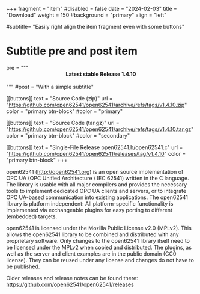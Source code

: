 +++
fragment = "item"
#disabled = false
date = "2024-02-03"
title = "Download"
weight = 150
#background = "primary"
align = "left"

#subtitle= "Easily right align the item fragment even with some buttons"

# Subtitle pre and post item
pre = """<b style="	width: 100%;display: block;text-align: center;">Latest stable Release 1.4.10</b><br>"""
#post = "With a simple subtitle"

[[buttons]]
text = "Source Code (zip)"
url = "https://github.com/open62541/open62541/archive/refs/tags/v1.4.10.zip"
color = "primary btn-block"
#color = "primary"

[[buttons]]
text = "Source Code (tar.gz)"
url = "https://github.com/open62541/open62541/archive/refs/tags/v1.4.10.tar.gz"
color = "primary btn-block"
#color = "secondary"

[[buttons]]
text = "Single-File Release open62541.h/open62541.c"
url = "https://github.com/open62541/open62541/releases/tag/v1.4.10"
color = "primary btn-block"
+++

open62541 (http://open62541.org) is an open source implementation of OPC UA (OPC Unified Architecture / IEC 62541) written in the C language. The library is usable with all major compilers and provides the necessary tools to implement dedicated OPC UA clients and servers, or to integrate OPC UA-based communication into existing applications. The open62541 library is platform independent: All platform-specific functionality is implemented via exchangeable plugins for easy porting to different (embedded) targets.

open62541 is licensed under the Mozilla Public License v2.0 (MPLv2). This allows the open62541 library to be combined and distributed with any proprietary software. Only changes to the open62541 library itself need to be licensed under the MPLv2 when copied and distributed. The plugins, as well as the server and client examples are in the public domain (CC0 license). They can be reused under any license and changes do not have to be published.

Older releases and release notes can be found there: https://github.com/open62541/open62541/releases
